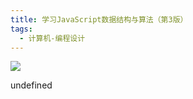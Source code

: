 ```yaml
---
title: 学习JavaScript数据结构与算法（第3版）
tags:
  - 计算机-编程设计
---
```


![](https://cdn.weread.qq.com/weread/cover/3/YueWen_26211966/s_YueWen_26211966.jpg)

undefined